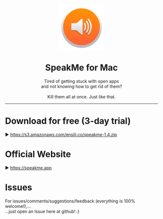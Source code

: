 <p align=center>
  <img height="150px" src="https://github.com/enSili-co/speakme/raw/main/images/logo.png"/>
</p>
<h1 align=center>SpeakMe for Mac</h1>
<p align=center>
  Tired of getting stuck with open apps<br>and not knowing how to get rid of them?<br><br>Kill them all at once. Just like that.
</p>


---

# Download for free (3-day trial)

▶︎ https://s3.amazonaws.com/ensili.co/speakme-1.4.zip

# Official Website

▶︎ https://speakme.app

# Issues

For issues/comments/suggestions/feedback (everything is 100% welcome!),...    
...just open an Issue here at github! :)
